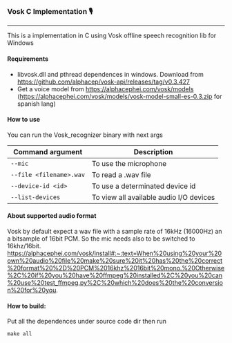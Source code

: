 ### Vosk C Implementation 🎙️
-------------
This is a implementation in C using Vosk offline speech recognition lib for Windows

#### Requirements
- libvosk.dll and pthread dependences in windows. Download from https://github.com/alphacep/vosk-api/releases/tag/v0.3.427
- Get a voice model from https://alphacephei.com/vosk/models (https://alphacephei.com/vosk/models/vosk-model-small-es-0.3.zip for spanish lang)

#### How to use
You can run the Vosk_recognizer binary with next args

| Command argument| Description|
| ------------ | ------------ |
|`--mic` |To use the microphone|
|`--file <filename>.wav` |To read a .wav file|
|`--device-id <id>`  |To use a determinated device id|
|`--list-devices`| To view all available audio I/O devices|

#### About supported audio format
Vosk by default expect a wav file with a sample rate of 16kHz (16000Hz) an a bitsample of 16bit PCM. So the mic needs also to be switched to 16khz/16bit.
https://alphacephei.com/vosk/install#:~:text=When%20using%20your%20own%20audio%20file%20make%20sure%20it%20has%20the%20correct%20format%20%2D%20PCM%2016khz%2016bit%20mono.%20Otherwise%2C%20if%20you%20have%20ffmpeg%20installed%2C%20you%20can%20use%20test_ffmpeg.py%2C%20which%20does%20the%20conversion%20for%20you.

#### How to build:
Put all the dependences under source code dir then run

`make all`



